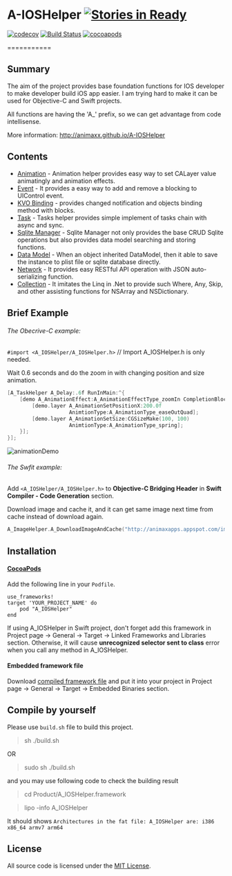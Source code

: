 # A-IOSHelper [![Stories in Ready](https://badge.waffle.io/animaxx/a-ioshelper.svg?label=ready&title=Ready)](http://waffle.io/animaxx/a-ioshelper)
[![codecov](https://codecov.io/gh/Animaxx/A-IOSHelper/branch/master/graph/badge.svg)](https://codecov.io/gh/Animaxx/A-IOSHelper) [![Build Status](https://travis-ci.org/Animaxx/A-IOSHelper.svg?branch=master)](https://travis-ci.org/Animaxx/A-IOSHelper) [![cocoapods](https://img.shields.io/cocoapods/v/A_IOSHelper.svg)](https://cocoapods.org/pods/A_IOSHelper)

===========

## Summary
The aim of the project provides base foundation functions for IOS developer to make developer build iOS app easier. I am trying hard to make it can be used for Objective-C and Swift projects.

All functions are having the 'A_' prefix, so we can get advantage from code intellisense.

More information: http://animaxx.github.io/A-IOSHelper

## Contents
* [Animation](http://animaxx.github.io/A-IOSHelper/animation_example.html) - Animation helper provides easy way to set CALayer value animatingly and animation effects.
* [Event](http://animaxx.github.io/A-IOSHelper/event_example.html) - It provides a easy way to add and remove a blocking to UIControl event.
* [KVO Binding](http://animaxx.github.io/A-IOSHelper/kvo_example.html) - provides changed notification and objects binding method with blocks.
* [Task](http://animaxx.github.io/A-IOSHelper/task_example.html) - Tasks helper provides simple implement of tasks chain with async and sync.
* [Sqlite Manager](http://animaxx.github.io/A-IOSHelper/sqliteManager_example.html) - Sqlite Manager not only provides the base CRUD Sqlite operations but also provides data model searching and storing functions.
* [Data Model](http://animaxx.github.io/A-IOSHelper/datamodel_example.html) - When an object inherited DataModel, then it able to save the instance to plist file or sqlite database directly.
* [Network](http://animaxx.github.io/A-IOSHelper/network_example.html) - It provides easy RESTful API operation with JSON auto-serializing function.
* [Collection](http://animaxx.github.io/A-IOSHelper/collection_example.html) - It imitates the Linq in .Net to provide such Where, Any, Skip, and other assisting functions for NSArray and NSDictionary.

## Brief Example
###### The Obecrive-C example:

`#import <A_IOSHelper/A_IOSHelper.h>` // Import A_IOSHelper.h is only needed. 

Wait 0.6 seconds and do the zoom in with changing position and size animation. 

```Objective-C
[A_TaskHelper A_Delay:.6f RunInMain:^{
    [demo A_AnimationEffect:A_AnimationEffectType_zoomIn CompletionBlock:^{
        [demo.layer A_AnimationSetPositionX:200.0f 
        			AnimtionType:A_AnimationType_easeOutQuad];
        [demo.layer A_AnimationSetSize:CGSizeMake(100, 100) 
        			AnimtionType:A_AnimationType_spring];
    }];
}];
```

![animationDemo](http://animaxx.github.io/A-IOSHelper/images/demo/animationDemo.gif)


###### The Swfit example:

Add `<A_IOSHelper/A_IOSHelper.h>` to **Objective-C Bridging Header** in **Swift Compiler - Code Generation** section.

Download image and cache it, and it can get same image next time from cache instead of download again.

```Objective-C
A_ImageHelper.A_DownloadImageAndCache("http://animaxapps.appspot.com/img/Animax.png")
```



## Installation 
#### [CocoaPods](https://github.com/CocoaPods/CocoaPods)

Add the following line in your `Podfile`.

```
use_frameworks!
target 'YOUR_PROJECT_NAME' do
	pod "A_IOSHelper"
end
``` 

If using A_IOSHelper in Swift project, don't forget add this framework in Project page -> General -> Target -> Linked Frameworks and Libraries section. Otherwise, it will cause **unrecognized selector sent to class** error when you call any method in A_IOSHelper. 

#### Embedded framework file

Download [compiled framework file](http://animaxx.github.io/A-IOSHelper/release/A_IOSHelper.framework.zip) and put it
into your project in Project page -> General -> Target -> Embedded Binaries section. 


## Compile by yourself
Please use `build.sh` file to build this project.
> sh ./build.sh

OR
> sudo sh ./build.sh

and you may use following code to check the building result 
> cd Product/A_IOSHelper.framework

> lipo -info A_IOSHelper

It should shows `Architectures in the fat file: A_IOSHelper are: i386 x86_64 armv7 arm64`


## License
All source code is licensed under the [MIT License](https://github.com/Animaxx/A-IOSHelper/blob/master/LICENSE).

